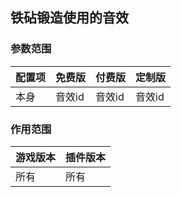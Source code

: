 ## 铁砧锻造使用的音效

### 参数范围

| 配置项 | 免费版  | 付费版  | 定制版  |
|-----|------|------|------|
| 本身  | 音效id | 音效id | 音效id |

### 作用范围

| 游戏版本 | 插件版本 |
|------|------|
| 所有   | 所有   |


